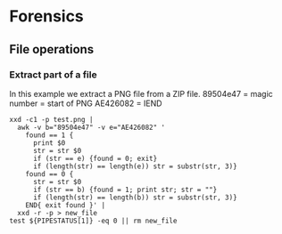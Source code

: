 # Forensics

## File operations

### Extract part of a file

In this example we extract a PNG file from a ZIP file.
89504e47 = magic number = start of PNG
AE426082 = IEND

```
xxd -c1 -p test.png |
  awk -v b="89504e47" -v e="AE426082" '
    found == 1 {
      print $0
      str = str $0
      if (str == e) {found = 0; exit}
      if (length(str) == length(e)) str = substr(str, 3)}
    found == 0 {
      str = str $0
      if (str == b) {found = 1; print str; str = ""}
      if (length(str) == length(b)) str = substr(str, 3)}
    END{ exit found }' |
  xxd -r -p > new_file
test ${PIPESTATUS[1]} -eq 0 || rm new_file

```